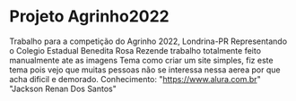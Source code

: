 # Projeto Agrinho2022
Trabalho para a competição do Agrinho 2022, Londrina-PR
Representando o Colegio Estadual Benedita Rosa Rezende
trabalho totalmente feito manualmente ate as imagens
Tema como criar um site simples, fiz este tema pois vejo que muitas pessoas não se interessa nessa aerea por que acha dificil e demorado.
Conhecimento: "https://www.alura.com.br" "Jackson Renan Dos Santos"
